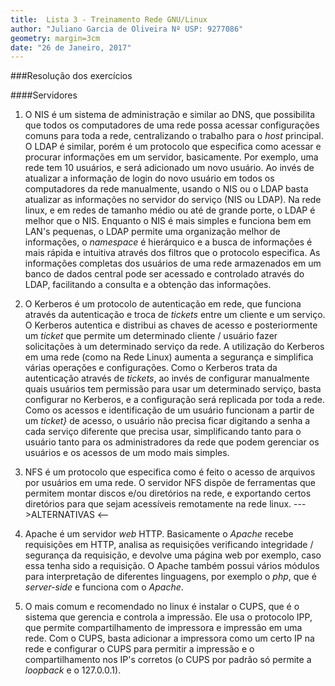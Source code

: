 ```yaml
---
title:  Lista 3 - Treinamento Rede GNU/Linux
author: "Juliano Garcia de Oliveira Nº USP: 9277086"
geometry: margin=3cm
date: "26 de Janeiro, 2017"
---
```

###Resolução dos exercícios

####Servidores
1. O NIS é um sistema de administração e similar ao DNS, que possibilita que todos os computadores de uma rede possa acessar configurações comuns para toda a rede, centralizando o trabalho para o *host* principal. O LDAP é similar, porém é um protocolo que especifica como acessar e procurar informações em um servidor, basicamente. Por exemplo, uma rede tem 10 usuários, e será adicionado um novo usuário. Ao invés de atualizar a informação de login do novo usuário em todos os computadores da rede manualmente, usando o NIS ou o LDAP basta atualizar as informações no servidor do serviço (NIS ou LDAP). Na rede linux, e em redes de tamanho médio ou até de grande porte, o LDAP é melhor que o NIS. Enquanto o NIS é mais simples e funciona bem em LAN's pequenas, o LDAP permite uma organização melhor de informações, o *namespace* é hierárquico e a busca de informações é mais rápida e intuitiva através dos filtros que o protocolo especifica. As informações completas dos usuários de uma rede armazenados em um banco de dados central pode ser acessado e controlado através do LDAP, facilitando a consulta e a obtenção das informações.


2. O Kerberos é um protocolo de autenticação em rede, que funciona através da autenticação e troca de *tickets* entre um cliente e um serviço. O Kerberos autentica e distribui as chaves de acesso e posteriormente um *ticket* que permite um determinado cliente / usuário fazer solicitações à um determinado serviço da rede. A utilização do Kerberos em uma rede (como na Rede Linux) aumenta a segurança e simplifica várias operações e configurações. Como o Kerberos trata da autenticação através de *tickets*, ao invés de configurar manualmente quais usuários tem permissão para usar um determinado serviço, basta configurar no Kerberos, e a configuração será replicada por toda a rede. Como os acessos e identificação de um usuário funcionam a partir de um *ticket}* de acesso, o usuário não precisa ficar digitando a senha a cada serviço diferente que precisa usar, simplificando tanto para o usuário tanto para os administradores da rede que podem gerenciar os usuários e os acessos de um modo mais simples.

3. NFS é um protocolo que especifica como é feito o acesso de arquivos por usuários em uma rede. O servidor NFS dispõe de ferramentas que permitem montar discos e/ou diretórios na rede, e exportando certos diretórios para que sejam acessíveis remotamente na rede linux. --->ALTERNATIVAS <--

4. Apache é um servidor *web* HTTP. Basicamente o *Apache* recebe requisições em HTTP, analisa as requisições verificando integridade / segurança da requisição, e devolve uma página web por exemplo, caso essa tenha sido a requisição. O Apache também possui vários módulos para interpretação de diferentes linguagens, por exemplo o *php*, que é *server-side* e funciona com o *Apache*.

5. O mais comum e recomendado no linux é instalar o CUPS, que é o sistema que gerencia e controla a impressão. Ele usa o protocolo IPP, que permite compartilhamento de impressora e impressão em uma rede.  Com o CUPS, basta adicionar a impressora como um certo IP na rede e configurar o CUPS para permitir a impressão e o compartilhamento nos IP's corretos (o CUPS por padrão só permite a *loopback* e o 127.0.0.1).
